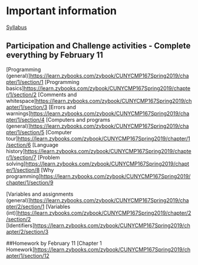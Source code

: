 # Important information
[Syllabus](https://github.com/synac1/CMP167Spring2019/blob/master/CMP167_Core_Syllabus.pdf) 

## Participation and Challenge activities - Complete everything by February 11

[Programming (general)]https://learn.zybooks.com/zybook/CUNYCMP167Spring2019/chapter/1/section/1
[Programming basics]https://learn.zybooks.com/zybook/CUNYCMP167Spring2019/chapter/1/section/2
[Comments and whitespace]https://learn.zybooks.com/zybook/CUNYCMP167Spring2019/chapter/1/section/3
[Errors and warnings]https://learn.zybooks.com/zybook/CUNYCMP167Spring2019/chapter/1/section/4
[Computers and programs (general)]https://learn.zybooks.com/zybook/CUNYCMP167Spring2019/chapter/1/section/5
[Computer tour]https://learn.zybooks.com/zybook/CUNYCMP167Spring2019/chapter/1/section/6
[Language history]https://learn.zybooks.com/zybook/CUNYCMP167Spring2019/chapter/1/section/7
[Problem solving]https://learn.zybooks.com/zybook/CUNYCMP167Spring2019/chapter/1/section/8
[Why programming]https://learn.zybooks.com/zybook/CUNYCMP167Spring2019/chapter/1/section/9

[Variables and assignments (general)]https://learn.zybooks.com/zybook/CUNYCMP167Spring2019/chapter/2/section/1
[Variables (int)]https://learn.zybooks.com/zybook/CUNYCMP167Spring2019/chapter/2/section/2
[Identifiers]https://learn.zybooks.com/zybook/CUNYCMP167Spring2019/chapter/2/section/3

##Homework by February 11
[Chapter 1 Homework]https://learn.zybooks.com/zybook/CUNYCMP167Spring2019/chapter/1/section/12
